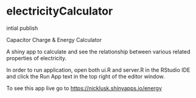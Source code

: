 # electricityCalculator
intial publish

Capacitor Charge & Energy Calculator

A shiny app to calculate and see the relationship between various related properties of electricity.

In order to run application, open both ui.R and server.R in the RStudio IDE and click the Run App text in the top right of the editor window.

To see this app live go to https://nicklusk.shinyapps.io/energy
